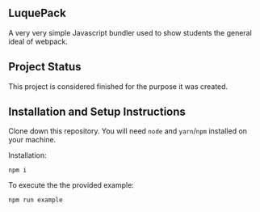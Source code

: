 ## LuquePack

A very very simple Javascript bundler used to show students the general ideal of webpack.

## Project Status

This project is considered finished for the purpose it was created.

## Installation and Setup Instructions

Clone down this repository. You will need `node` and `yarn`/`npm` installed on your machine.  

Installation:

`npm i`

To execute the the provided example:

`npm run example`  
